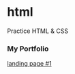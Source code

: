 # html
Practice HTML &amp; CSS

### My Portfolio
[landing page #1](https://github.com/klyuchnikoff/html/landing-1/)